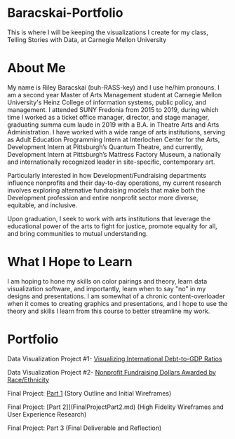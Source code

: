 # Baracskai-Portfolio
This is where I will be keeping the visualizations I create for my class, Telling Stories with Data, at Carnegie Mellon University

# About Me
My name is Riley Baracskai (buh-RASS-key) and I use he/him pronouns. I am a second year Master of Arts Management student at Carnegie Mellon University's Heinz College of information systems, public policy, and management. I attended SUNY Fredonia from 2015 to 2019, during which time I worked as a ticket office manager, director, and stage manager, graduating summa cum laude in 2019 with a B.A. in Theatre Arts and Arts Administration. I have worked with a wide range of arts institutions, serving as Adult Education Programming Intern at Interlochen Center for the Arts, Development Intern at Pittsburgh’s Quantum Theatre, and currently, Development Intern at Pittsburgh’s Mattress Factory Museum, a nationally and internationally recognized leader in site-specific, contemporary art. 

Particularly interested in how Development/Fundraising departments influence nonprofits and their day-to-day operations, my current research involves exploring alternative fundraising models that make both the Development profession and entire nonprofit sector more diverse, equitable, and inclusive.

Upon graduation, I seek to work with arts institutions that leverage the educational power of the arts to fight for justice, promote equality for all, and bring communities to mutual understanding.

# What I Hope to Learn
I am hoping to hone my skills on color pairings and theory, learn data visualization software, and importantly, learn when to say "no" in my designs and presentations. I am somewhat of a chronic content-overloader when it comes to creating graphics and presentations, and I hope to use the theory and skills I learn from this course to better streamline my work.

# Portfolio
Data Visualization Project #1- [Visualizing International Debt-to-GDP Ratios](DataViz2.md)

Data Visualization Project #2- [Nonprofit Fundraising Dollars Awarded by Race/Ethnicity](FundraisingData.md)

Final Project: [Part 1](FinalProject.md) (Story Outline and Initial Wireframes)

Final Project: [Part 2]](FinalProjectPart2.md) (High Fidelity Wireframes and User Experience Research)

Final Project: Part 3 (Final Deliverable and Reflection)

